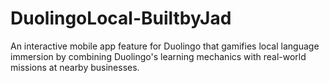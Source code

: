 # DuolingoLocal-BuiltbyJad
An interactive mobile app feature for Duolingo that gamifies local language immersion by combining Duolingo's learning mechanics with real-world missions at nearby businesses.
